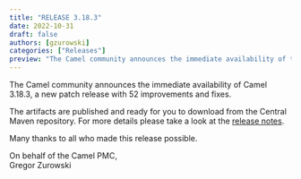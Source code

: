 ```yaml
---
title: "RELEASE 3.18.3"
date: 2022-10-31
draft: false
authors: [gzurowski]
categories: ["Releases"]
preview: "The Camel community announces the immediate availability of the new Camel 3.18.3 LTS release"
---
```



The Camel community announces the immediate availability of Camel 3.18.3, a new patch release with 52 improvements and fixes.

The artifacts are published and ready for you to download from the Central Maven repository. For more details please take a look at the [release notes](/releases/release-3.18.3/).

Many thanks to all who made this release possible.

On behalf of the Camel PMC,  
Gregor Zurowski

